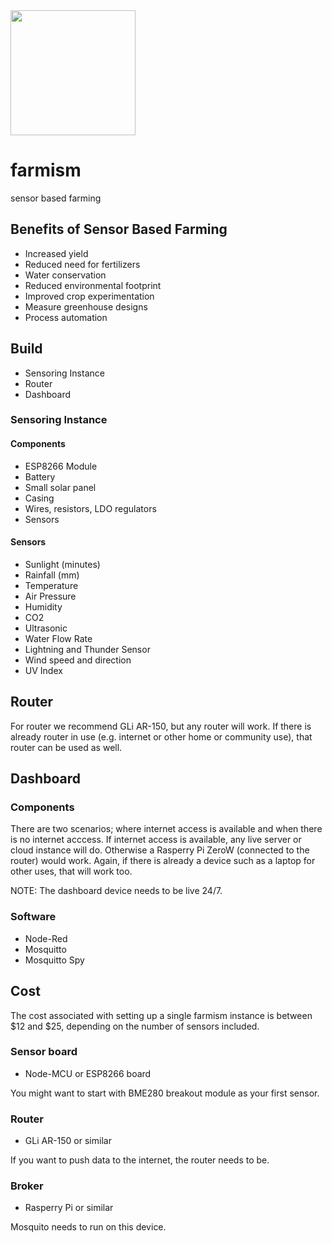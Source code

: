 <img src='https://raw.githubusercontent.com/mikkokotila/farmism/master/farmism_logo.png' width=200px>

# farmism
sensor based farming

## Benefits of Sensor Based Farming

- Increased yield 
- Reduced need for fertilizers
- Water conservation
- Reduced environmental footprint
- Improved crop experimentation
- Measure greenhouse designs
- Process automation

## Build 

- Sensoring Instance
- Router
- Dashboard

### Sensoring Instance

#### Components 

- ESP8266 Module 
- Battery
- Small solar panel 
- Casing
- Wires, resistors, LDO regulators
- Sensors

#### Sensors

- Sunlight (minutes)
- Rainfall (mm) 
- Temperature
- Air Pressure
- Humidity
- CO2 
- Ultrasonic
- Water Flow Rate
- Lightning and Thunder Sensor 
- Wind speed and direction
- UV Index

## Router

For router we recommend GLi AR-150, but any router will work. If there is already router in use (e.g. internet or other home or community use), that router can be used as well.

## Dashboard

### Components 

There are two scenarios; where internet access is available and when there is no internet acccess. If internet access is available, any live server or cloud instance will do. Otherwise a Rasperry Pi ZeroW (connected to the router) would work. Again, if there is already a device such as a laptop for other uses, that will work too. 

NOTE: The dashboard device needs to be live 24/7.

### Software

- Node-Red
- Mosquitto 
- Mosquitto Spy


## Cost

The cost associated with setting up a single farmism instance is between $12 and $25, depending on the number of sensors included.


### Sensor board

- Node-MCU or ESP8266 board

You might want to start with BME280 breakout module as your first sensor.

### Router 

- GLi AR-150 or similar 

If you want to push data to the internet, the router needs to be. 

### Broker 

- Rasperry Pi or similar

Mosquito needs to run on this device. 

